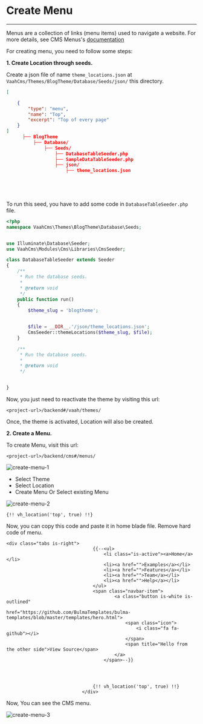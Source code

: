 # Create Menu

------

Menus are a collection of links (menu items) used to navigate a website. For more details, see CMS Menus's [documentation](/vaahcms/cms/menus.md)

For creating menu, you need to follow some steps:

**1. Create Location through seeds.**

Create a json file of name `theme_locations.json` at `VaahCms/Themes/BlogTheme/Database/Seeds/json/` this directory.



```json
[

    {
        "type": "menu",
        "name": "Top",
        "excerpt": "Top of every page"
    }
]
      ├── BlogTheme
          ├── Database/
              ├── Seeds/
                  ├── DatabaseTableSeeder.php
                  ├── SampleDataTableSeeder.php
                  ├── json/
                      ├── theme_locations.json


      
    
```

To run this seed, you have to add some code in `DatabaseTableSeeder.php` file.



```php
<?php
namespace VaahCms\Themes\BlogTheme\Database\Seeds;


use Illuminate\Database\Seeder;
use VaahCms\Modules\Cms\Libraries\CmsSeeder;

class DatabaseTableSeeder extends Seeder
{
    /**
     * Run the database seeds.
     *
     * @return void
     */
    public function run()
    {
        $theme_slug = 'blogtheme';


        $file = __DIR__.'/json/theme_locations.json';
        CmsSeeder::themeLocations($theme_slug, $file);
    }

    /**
     * Run the database seeds.
     *
     * @return void
     */


}
```

Now, you just need to reactivate the theme by visiting this url:

```
<project-url>/backend#/vaah/themes/
```



Once, the theme is activated, Location will also be created.

**2. Create a Menu.**

To create Menu, visit this url:

```
<project-url>/backend/cms#/menus/
```

<img :src="$withBase('/images/create-menu-1.png')" alt="create-menu-1">



- Select Theme
- Select Location
- Create Menu Or Select existing Menu


<img :src="$withBase('/images/create-menu-2.png')" alt="create-menu-2">

```php+HTML
{!! vh_location('top', true) !!}
```



Now, you can copy this code and paste it in home blade file. Remove hard code of menu.


```php+HTML
<div class="tabs is-right">
                                {{--<ul>
                                    <li class="is-active"><a>Home</a></li>
                                    <li><a href="">Examples</a></li>
                                    <li><a href="">Features</a></li>
                                    <li><a href="">Team</a></li>
                                    <li><a href="">Help</a></li>
                                </ul>
                                <span class="navbar-item">
                                        <a class="button is-white is-outlined"
                                           href="https://github.com/BulmaTemplates/bulma-templates/blob/master/templates/hero.html">
                                            <span class="icon">
                                                <i class="fa fa-github"></i>
                                            </span>
                                            <span title="Hello from the other side">View Source</span>
                                        </a>
                                    </span>--}}




                                {!! vh_location('top', true) !!}
                            </div>
```

Now, You can see the CMS menu.

<img :src="$withBase('/images/create-menu-3.png')" alt="create-menu-3">
